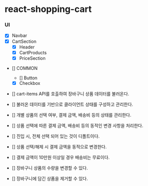 # react-shopping-cart

### UI

- [x] Navbar
- [x] CartSection
  - [x] Header
  - [x] CartProducts
  - [x] PriceSection
- [] COMMON

  - [] Button
  - [x] Checkbox

- [] cart-items API를 호출하여 장바구니 상품 데이터를 불러온다.
- [] 불러온 데이터를 기반으로 클라이언트 상태를 구성하고 관리한다.
- [] 개별 상품의 선택 여부, 결제 금액, 배송비 등의 상태를 관리한다.
- [] 상품 선택에 따른 결제 금액, 배송비 등의 동적인 변경 사항을 처리한다.
- [] 진입 시, 전체 선택 되어 있는 것이 디폴트이다.
- [] 상품 선택/해제 시 결제 금액을 동적으로 변경한다.
- [] 결제 금액이 10만원 이상일 경우 배송비는 무료이다.
- [] 장바구니 상품의 수량을 변경할 수 있다.
- [] 장바구니에 담긴 상품을 제거할 수 있다.

